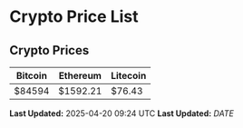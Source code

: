 # Crypto Price List

## Crypto Prices
| Bitcoin | Ethereum | Litecoin |
| ------- | -------- | -------- |
| $84594 | $1592.21 | $76.43 |
**Last Updated:** 2025-04-20 09:24 UTC
**Last Updated:** $DATE$
